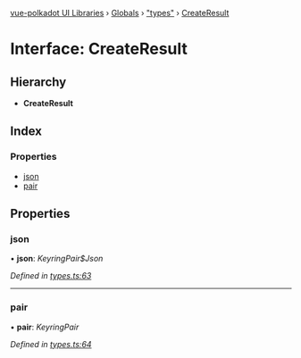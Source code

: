 [vue-polkadot UI Libraries](../README.md) › [Globals](../globals.md) › ["types"](../modules/_types_.md) › [CreateResult](_types_.createresult.md)

# Interface: CreateResult

## Hierarchy

* **CreateResult**

## Index

### Properties

* [json](_types_.createresult.md#json)
* [pair](_types_.createresult.md#pair)

## Properties

###  json

• **json**: *KeyringPair$Json*

*Defined in [types.ts:63](https://github.com/vue-polkadot/vue-ui/blob/fbc10cf/packages/vue-keyring/src/types.ts#L63)*

___

###  pair

• **pair**: *KeyringPair*

*Defined in [types.ts:64](https://github.com/vue-polkadot/vue-ui/blob/fbc10cf/packages/vue-keyring/src/types.ts#L64)*
